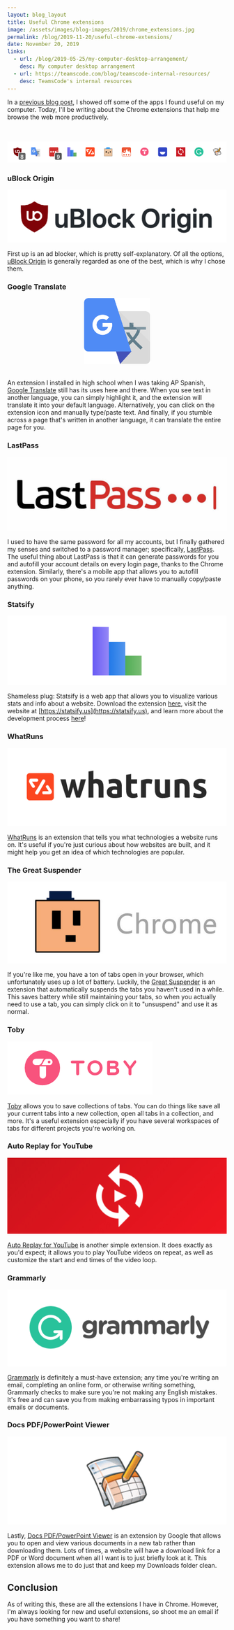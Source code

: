 ```yaml
---
layout: blog_layout
title: Useful Chrome extensions
image: /assets/images/blog-images/2019/chrome_extensions.jpg
permalink: /blog/2019-11-20/useful-chrome-extensions/
date: November 20, 2019
links: 
  - url: /blog/2019-05-25/my-computer-desktop-arrangement/
    desc: My computer desktop arrangement
  - url: https://teamscode.com/blog/teamscode-internal-resources/
    desc: TeamsCode's internal resources
---
```


In a [previous blog post](/blog/2019-05-25/my-computer-desktop-arrangement/), I showed off some of the apps I found useful on my computer. Today, I'll be writing about the Chrome extensions that help me browse the web more productively. 

<br><br>
![My chrome extensions](/assets/images/blog-images/2019/extension_bar.png)

### uBlock Origin

![uBlock Origin](/assets/images/blog-images/2019/ublock.png)

First up is an ad blocker, which is pretty self-explanatory. Of all the options, [uBlock Origin](https://github.com/gorhill/uBlock) is generally regarded as one of the best, which is why I chose them. 

### Google Translate

<div style="text-align: center">
    <img alt="Google Translate" src="/assets/images/blog-images/2019/google_translate.png" style="width: 30%;">
</div>
<br>

An extension I installed in high school when I was taking AP Spanish, [Google Translate](https://chrome.google.com/webstore/detail/google-translate/aapbdbdomjkkjkaonfhkkikfgjllcleb?hl=en) still has its uses here and there. When you see text in another language, you can simply highlight it, and the extension will translate it into your default language. Alternatively, you can click on the extension icon and manually type/paste text. And finally, if you stumble across a page that's written in another language, it can translate the entire page for you. 

### LastPass

![LastPass](/assets/images/blog-images/2019/lastpass.jpg)

I used to have the same password for all my accounts, but I finally gathered my senses and switched to a password manager; specifically, [LastPass](https://lastpass.com/). The useful thing about LastPass is that it can generate passwords for you and autofill your account details on every login page, thanks to the Chrome extension. Similarly, there's a mobile app that allows you to autofill passwords on your phone, so you rarely ever have to manually copy/paste anything. 

### Statsify

![Statsify](/assets/images/blog-images/2019/statsify_extension.png)

Shameless plug: Statsify is a web app that allows you to visualize various stats and info about a website. Download the extension [here](https://chrome.google.com/webstore/detail/statsify/nmifmhiilofkndfejgeigkkpmkmlgoeb?hl=en-US&gl=US), visit the website at [https://statsify.us](https://statsify.us), and learn more about the development process [here](/blog/2019-03-03/my-experience-launching-statsify/)!

### WhatRuns

![WhatRuns](/assets/images/blog-images/2019/whatruns.png)

[WhatRuns](https://www.whatruns.com/) is an extension that tells you what technologies a website runs on. It's useful if you're just curious about how websites are built, and it might help you get an idea of which technologies are popular. 

### The Great Suspender

![The Great Suspender](/assets/images/blog-images/2019/great_suspender.png)

If you're like me, you have a ton of tabs open in your browser, which unfortunately uses up a lot of battery. Luckily, the [Great Suspender](https://chrome.google.com/webstore/detail/the-great-suspender/klbibkeccnjlkjkiokjodocebajanakg) is an extension that automatically suspends the tabs you haven't used in a while. This saves battery while still maintaining your tabs, so when you actually need to use a tab, you can simply click on it to "unsuspend" and use it as normal. 

### Toby

![Toby](/assets/images/blog-images/2019/toby.png)

[Toby](http://www.gettoby.com/) allows you to save collections of tabs. You can do things like save all your current tabs into a new collection, open all tabs in a collection, and more. It's a useful extension especially if you have several workspaces of tabs for different projects you're working on. 

### Auto Replay for YouTube

![Auto Replay](/assets/images/blog-images/2019/auto_replay.png)

[Auto Replay for YouTube](https://chrome.google.com/webstore/detail/auto-replay-for-youtube/kanbnempkjnhadplbfgdaagijdbdbjeb) is another simple extension. It does exactly as you'd expect; it allows you to play YouTube videos on repeat, as well as customize the start and end times of the video loop. 

### Grammarly

![Grammarly](/assets/images/blog-images/2019/grammarly.png)

[Grammarly](https://www.grammarly.com/) is definitely a must-have extension; any time you're writing an email, completing an online form, or otherwise writing something, Grammarly checks to make sure you're not making any English mistakes. It's free and can save you from making embarrassing typos in important emails or documents. 

### Docs PDF/PowerPoint Viewer 

![Docs PDF/PowerPoint Viewer](/assets/images/blog-images/2019/docs_viewer.png)

Lastly, [Docs PDF/PowerPoint Viewer](https://chrome.google.com/webstore/detail/docs-pdfpowerpoint-viewer/nnbmlagghjjcbdhgmkedmbmedengocbn) is an extension by Google that allows you to open and view various documents in a new tab rather than downloading them. Lots of times, a website will have a download link for a PDF or Word document when all I want is to just briefly look at it. This extension allows me to do just that and keep my Downloads folder clean. 


## Conclusion

As of writing this, these are all the extensions I have in Chrome. However, I'm always looking for new and useful extensions, so shoot me an email if you have something you want to share!
